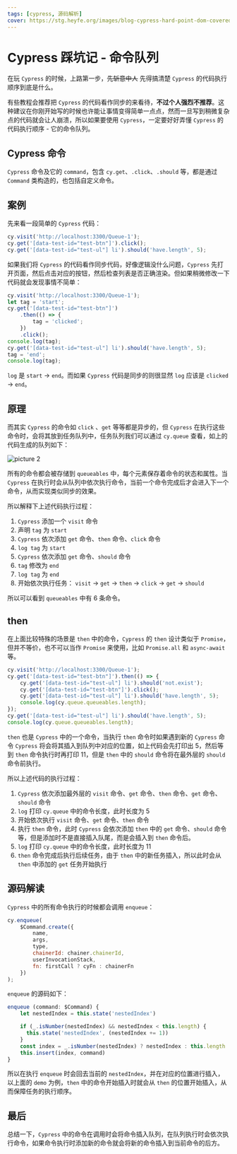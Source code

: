 ```yaml
---
tags: [cypress, 源码解析]
cover: https://stg.heyfe.org/images/blog-cypress-hard-point-dom-covered-1690810838694.png
---
```


# Cypress 踩坑记 - 命令队列

在玩 `Cypress` 的时候，上路第一步，~~先斩意中人~~ 先得搞清楚 `Cypress` 的代码执行顺序到底是什么。

有些教程会推荐把 `Cypress` 的代码看作同步的来看待，**不过个人强烈不推荐**。这种建议在你刚开始写的时候也许能让事情变得简单一点点，然而一旦写到稍微复杂点的代码就会让人崩溃，所以如果要使用 `Cypress`，一定要好好弄懂 `Cypress` 的代码执行顺序 - 它的命令队列。

## Cypress 命令

`Cypress` 命令及它的 `command`，包含 `cy.get`、`.click`、`.should` 等，都是通过 `Command` 类构造的，也包括自定义命令。

## 案例

先来看一段简单的 `Cypress` 代码：

```js
cy.visit('http://localhost:3300/Queue-1');
cy.get('[data-test-id="test-btn"]').click();
cy.get('[data-test-id="test-ul"] li').should('have.length', 5);
```

如果我们将 `Cypress` 的代码看作同步代码，好像逻辑没什么问题，`Cypress` 先打开页面，然后点击对应的按钮，然后检查列表是否正确渲染。但如果稍微修改一下代码就会发现事情不简单：

```js
cy.visit('http://localhost:3300/Queue-1');
let tag = 'start';
cy.get('[data-test-id="test-btn"]')
    .then(() => {
        tag = 'clicked';
    })
    .click();
console.log(tag);
cy.get('[data-test-id="test-ul"] li').should('have.length', 5);
tag = 'end';
console.log(tag);
```

`log` 是 `start` -> `end`。而如果 `Cypress` 代码是同步的则很显然 `log` 应该是 `clicked` -> `end`。

## 原理

而其实 `Cypress` 的命令如 `click` 、`get` 等等都是异步的，但 `Cypress` 在执行这些命令时，会将其放到任务队列中，任务队列我们可以通过 `cy.queue` 查看，如上的代码生成的队列如下：

![picture 2](https://stg.heyfe.org/images/blog-cypress-hard-point-execute-queue-1685447410238.png)

所有的命令都会被存储到 `queueables` 中，每个元素保存着命令的状态和属性。当 `Cypress` 在执行时会从队列中依次执行命令，当前一个命令完成后才会进入下一个命令，从而实现类似同步的效果。

所以解释下上述代码执行过程：

1. `Cypress` 添加一个 `visit` 命令
2. 声明 `tag` 为 `start`
3. `Cypress` 依次添加 `get` 命令、`then` 命令、`click` 命令
4. `log tag` 为 `start`
5. `Cypress` 依次添加 `get` 命令、`should` 命令
6. `tag` 修改为 `end`
7. `log tag` 为 `end`
8. 开始依次执行任务： `visit` -> `get` -> `then` -> `click` -> `get` -> `should`

所以可以看到 `queueables` 中有 6 条命令。

## then

在上面比较特殊的场景是 `then` 中的命令，`Cypress` 的 `then` 设计类似于 `Promise`，但并不等价，也不可以当作 `Promise` 来使用，比如 `Promise.all` 和 `async-await` 等。

```js
cy.visit('http://localhost:3300/Queue-1');
cy.get('[data-test-id="test-btn"]').then(() => {
    cy.get('[data-test-id="test-ul"] li').should('not.exist');
    cy.get('[data-test-id="test-btn"]').click();
    cy.get('[data-test-id="test-ul"] li').should('have.length', 5);
    console.log(cy.queue.queueables.length);
});
cy.get('[data-test-id="test-ul"] li').should('have.length', 5);
console.log(cy.queue.queueables.length);
```

`then` 也是 `Cypress` 中的一个命令，当执行 `then` 命令时如果遇到新的 `Cypress` 命令 `Cypress` 将会将其插入到队列中对应的位置，如上代码会先打印出 5，然后等到 `then` 命令执行时再打印 11，但是 `then` 中的 `should` 命令将在最外层的 `should` 命令前执行。

所以上述代码的执行过程：

1. `Cypress` 依次添加最外层的 `visit` 命令、`get` 命令、`then` 命令、`get` 命令、`should` 命令
2. `log` 打印 `cy.queue` 中的命令长度，此时长度为 5
3. 开始依次执行 `visit` 命令、`get` 命令、`then` 命令
4. 执行 `then` 命令，此时 `Cypress` 会依次添加 `then` 中的 `get` 命令、`should` 命令 等，但是添加时不是直接插入队尾，而是会插入到 `then` 命令后。
5. `log` 打印 `cy.queue` 中的命令长度，此时长度为 11
6. `then` 命令完成后执行后续任务，由于 `then` 中的新任务插入，所以此时会从 `then` 中添加的 `get` 任务开始执行

## 源码解读

`Cypress` 中的所有命令执行的时候都会调用 `enqueue`：

```js
cy.enqueue(
    $Command.create({
        name,
        args,
        type,
        chainerId: chainer.chainerId,
        userInvocationStack,
        fn: firstCall ? cyFn : chainerFn
    })
);
```

`enqueue` 的源码如下：

```js
enqueue (command: $Command) {
    let nestedIndex = this.state('nestedIndex')

    if (_.isNumber(nestedIndex) && nestedIndex < this.length) {
      this.state('nestedIndex', (nestedIndex += 1))
    }
    const index = _.isNumber(nestedIndex) ? nestedIndex : this.length
    this.insert(index, command)
}
```

所以在执行 `enqueue` 时会回去当前的 `nestedIndex`，并在对应的位置进行插入，以上面的 `demo` 为例，`then` 中的命令开始插入时就会从 `then` 的位置开始插入，从而保障任务的执行顺序。

## 最后

总结一下，`Cypress` 中的命令在调用时会将命令插入队列，在队列执行时会依次执行命令，如果命令执行时添加新的命令就会将新的命令插入到当前命令的后方。
